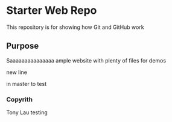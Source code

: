 # Starter Web Repo

This repository is for showing how Git and GitHub work

## Purpose

Saaaaaaaaaaaaaaa   ample website with plenty of files for demos




new line

in master to test

### Copyrith
Tony Lau testing
